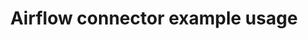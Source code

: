 ---
title: Airflow connector example usage
weight: 1
variants: +flyte -serverless -byoc -selfmanaged
layout: py_example
example_file: /external/unionai-examples/v1/flyte-integrations/flyte-connectors/airflow_connector/airflow_connector/airflow_connector_example_usage.py
---